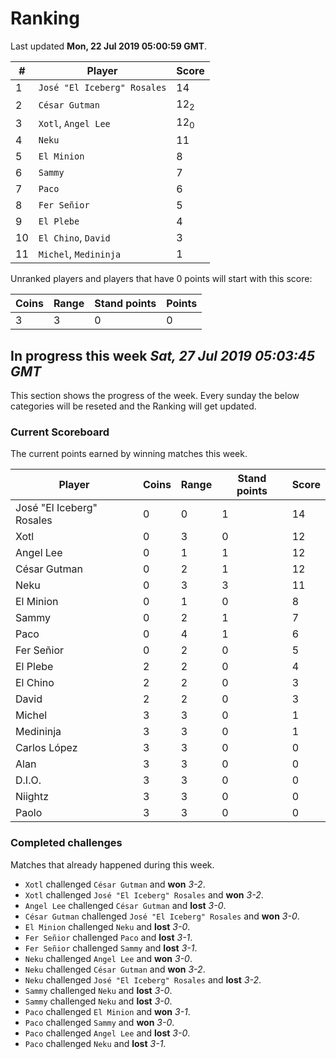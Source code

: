 # Ranking

Last updated **Mon, 22 Jul 2019 05:00:59 GMT**.

|#|Player|Score|
|-|------|-----|
|1|`José "El Iceberg" Rosales`|14|
|2|`César Gutman`|12<sub>2</sub>|
|3|`Xotl`, `Angel Lee`|12<sub>0</sub>|
|4|`Neku`|11|
|5|`El Minion`|8|
|6|`Sammy`|7|
|7|`Paco`|6|
|8|`Fer Señior`|5|
|9|`El Plebe`|4|
|10|`El Chino`, `David`|3|
|11|`Michel`, `Medininja`|1|

Unranked players and players that have 0 points will start with this score:

|Coins|Range|Stand points|Points|
|-----|-----|------------|------|
|3|3|0|0|

## In progress this week *Sat, 27 Jul 2019 05:03:45 GMT*
This section shows the progress of the week. Every sunday the below categories will be reseted and the Ranking will get updated.

### Current Scoreboard
The current points earned by winning matches this week.

|Player|Coins|Range|Stand points|Score|
|------|-----|-----|------------|-----|
|José "El Iceberg" Rosales|0|0|1|14|
|Xotl|0|3|0|12|
|Angel Lee|0|1|1|12|
|César Gutman|0|2|1|12|
|Neku|0|3|3|11|
|El Minion|0|1|0|8|
|Sammy|0|2|1|7|
|Paco|0|4|1|6|
|Fer Señior|0|2|0|5|
|El Plebe|2|2|0|4|
|El Chino|2|2|0|3|
|David|2|2|0|3|
|Michel|3|3|0|1|
|Medininja|3|3|0|1|
|Carlos López|3|3|0|0|
|Alan|3|3|0|0|
|D.I.O.|3|3|0|0|
|Niightz|3|3|0|0|
|Paolo|3|3|0|0|

### Completed challenges
Matches that already happened during this week.

* `Xotl` challenged `César Gutman` and **won** *3-2*.
* `Xotl` challenged `José "El Iceberg" Rosales` and **won** *3-2*.
* `Angel Lee` challenged `César Gutman` and **lost** *3-0*.
* `César Gutman` challenged `José "El Iceberg" Rosales` and **won** *3-0*.
* `El Minion` challenged `Neku` and **lost** *3-0*.
* `Fer Señior` challenged `Paco` and **lost** *3-1*.
* `Fer Señior` challenged `Sammy` and **lost** *3-1*.
* `Neku` challenged `Angel Lee` and **won** *3-0*.
* `Neku` challenged `César Gutman` and **won** *3-2*.
* `Neku` challenged `José "El Iceberg" Rosales` and **lost** *3-2*.
* `Sammy` challenged `Neku` and **lost** *3-0*.
* `Sammy` challenged `Neku` and **lost** *3-0*.
* `Paco` challenged `El Minion` and **won** *3-1*.
* `Paco` challenged `Sammy` and **won** *3-0*.
* `Paco` challenged `Angel Lee` and **lost** *3-0*.
* `Paco` challenged `Neku` and **lost** *3-1*.
